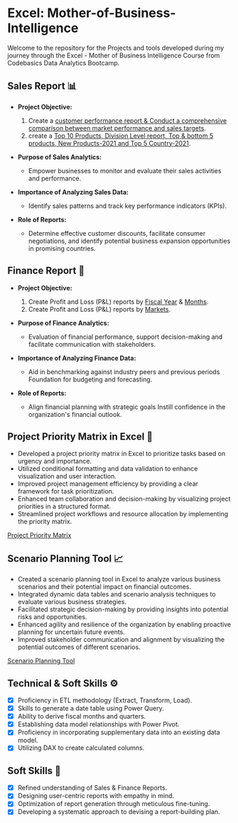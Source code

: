 
# Excel: Mother-of-Business-Intelligence

Welcome to the repository for the Projects and tools developed during my journey through the Excel - Mother of Business Intelligence Course from Codebasics Data Analytics Bootcamp.

## Sales Report 📊

- **Project Objective:** 
    1. Create a [customer performance report & Conduct a comprehensive comparison between market performance and sales targets](https://github.com/Vishwatejadegavath/Excel-Mother-of-Business-Intelligence-codebasics-projects/blob/main/AtliQ_netsales_customer_report.pdf).
    2. create a [Top 10 Products, Division Level report, Top & bottom 5 products, New Products-2021 and Top 5 Country-2021](
https://github.com/Vishwatejadegavath/Excel-Mother-of-Business-Intelligence-codebasics-projects/blob/main/AtliQ_sales_report_.pdf).

- **Purpose of Sales Analytics:** 
    - Empower businesses to monitor and evaluate their sales activities and performance.
    
- **Importance of Analyzing Sales Data:** 
    - Identify sales patterns and track key performance indicators (KPIs).
    
- **Role of Reports:** 
    - Determine effective customer discounts, facilitate consumer negotiations, and identify potential business expansion opportunities in promising countries.

## Finance Report 🏦

- **Project Objective:** 
    1. Create Profit and Loss (P&L) reports by [Fiscal Year](https://github.com/Vishwatejadegavath/Excel-Mother-of-Business-Intelligence-codebasics-projects/blob/main/AtliQ_p%26l_fy.pdf) & [Months](https://github.com/Vishwatejadegavath/Excel-Mother-of-Business-Intelligence-codebasics-projects/blob/main/AtliQ_p%26l_fy.pdf).
    2. Create Profit and Loss (P&L) reports by [Markets](https://github.com/Vishwatejadegavath/Excel-Mother-of-Business-Intelligence-codebasics-projects/blob/main/AtliQ_p%26l_statements.pdf).

- **Purpose of Finance Analytics:** 
    - Evaluation of financial performance, support decision-making and facilitate communication with stakeholders.
    
- **Importance of Analyzing Finance Data:** 
    - Aid in benchmarking against industry peers and previous periods Foundation for budgeting and forecasting.
    
- **Role of Reports:** 
    - Align financial planning with strategic goals Instill confidence in the organization's financial outlook.

## Project Priority Matrix in Excel 🎯

- Developed a project priority matrix in Excel to prioritize tasks based on urgency and importance.
- Utilized conditional formatting and data validation to enhance visualization and user interaction.
- Improved project management efficiency by providing a clear framework for task prioritization.
- Enhanced team collaboration and decision-making by visualizing project priorities in a structured format.
- Streamlined project workflows and resource allocation by implementing the priority matrix.

[Project Priority Matrix](https://github.com/Vishwatejadegavath/Excel-Mother-of-Business-Intelligence-codebasics-projects/blob/main/Project%20Priority%20Matrix.pdf)

## Scenario Planning Tool 📈

- Created a scenario planning tool in Excel to analyze various business scenarios and their potential impact on financial outcomes.
- Integrated dynamic data tables and scenario analysis techniques to evaluate various business strategies.
- Facilitated strategic decision-making by providing insights into potential risks and opportunities.
- Enhanced agility and resilience of the organization by enabling proactive planning for uncertain future events.
- Improved stakeholder communication and alignment by visualizing the potential outcomes of different scenarios.

[Scenario Planning Tool](https://github.com/Vishwatejadegavath/Excel-Mother-of-Business-Intelligence-codebasics-projects/blob/main/Scenario%20Planning%20Tool.pdf)

## Technical & Soft Skills ⚙️

- [x]	Proficiency in ETL methodology (Extract, Transform, Load).
- [x]	Skills to generate a date table using Power Query.
- [x]	Ability to derive fiscal months and quarters.
- [x]	Establishing data model relationships with Power Pivot.
- [x]	Proficiency in incorporating supplementary data into an existing data model.
- [x]	Utilizing DAX to create calculated columns.

## Soft Skills 🧠

- [x]	Refined understanding of Sales & Finance Reports.
- [x]	Designing user-centric reports with empathy in mind.
- [x]	Optimization of report generation through meticulous fine-tuning.
- [x]	Developing a systematic approach to devising a report-building plan.
